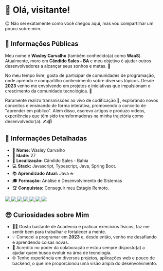 # 👋 Olá, visitante!

😉 Não sei exatamente como você chegou aqui, mas vou compartilhar um pouco sobre mim. 

## 🌟 Informações Públicas

Meu nome é **Wasley Carvalho** (também conhecido(a) como **WaaS**). Atualmente, moro em **Cândido Sales - BA** e meu objetivo é ajudar outros desenvolvedores a alcançar seus sonhos e metas. 🚀

No meu tempo livre, gosto de participar de comunidades de programação, onde aprendo e compartilho conhecimento sobre diversos tópicos. Desde **2023** venho me envolvendo em projetos e iniciativas que impulsionam o crescimento da comunidade tecnológica. 🤝

Raramente realizo transmissões ao vivo de codificação 🎥, explorando novos conceitos e ensinando de forma interativa, promovendo o conceito de "aprender em público". Além disso, escrevo artigos e produzo vídeos, experiências que têm sido transformadoras na minha trajetória como desenvolvedor(a). ✍️📹

## 📝 Informações Detalhadas

- 👤 **Nome:** Wasley Carvalho   
- 🎂 **Idade:** 27 
- 📍 **Localização:** Cândido Sales - Bahia   
- 💻 **Stack:** Javascript, Typescript, Java, Spring Boot.   
- 📚 **Aprendizado Atual:**  Java ☕   
- 🎓 **Formação:** Análise e Desenvolvimento de Sistemas  
- 🏆 **Conquistas:** Conseguir meu Estágio Remoto.

<div>
    <a target='_blank' href="https://twitch.tv/wasleyoc">
        <img src="https://img.shields.io/badge/Twitch-9146FF?style=for-the-badge&logo=twitch&logoColor=white">
    </a>
    <a target='_blank' href="https://kick.com/wasley">
        <img src="https://img.shields.io/badge/Kick-3ab010?style=for-the-badge&logo=Kick&logoColor=white">
    </a>
    <a target='_blank' href="https://twitter.com/wasleyoc">
        <img src="https://img.shields.io/badge/Twitter-1DA1F2?style=for-the-badge&logo=twitter&logoColor=white">
    </a>
    <a target='_blank' href="https://instagram.com/wasleyoc">
        <img src="https://img.shields.io/badge/Instagram-E4405F?style=for-the-badge&logo=instagram&logoColor=white">
    </a>
    <a target='_blank' href="https://linkedin.com/in/wasleyoc">
        <img src="https://img.shields.io/badge/LinkedIn-0077B5?style=for-the-badge&logo=linkedin&logoColor=white">
    </a>
    <a target='_blank' href="https://dev.to/wasleyoc">
        <img src="https://img.shields.io/badge/dev.to-0A0A0A?style=for-the-badge&logo=dev.to&logoColor=white">
    </a>
    <a target='_blank' href="https://youtube.com/wasleyoc">
        <img src="https://img.shields.io/badge/YouTube-FF0000?style=for-the-badge&logo=youtube&logoColor=white">
    </a>
</div>

## 😎 Curiosidades sobre Mim

- 💪🏻 Gosto bastante de Academia e praticar exercícios físicos, faz me sentir bem para trabalhar e fortalecer a mente. 
- 💡 Comecei a programar em **2023** e, desde então, venho me desafiando e aprendendo coisas novas.   
- 🤗 Acredito no poder da colaboração e estou sempre disposto(a) a ajudar quem busca evoluir na área de tecnologia.   
- 🌐 Tenho experiência em diversos projetos, aplicações web e pouco de backend, o que me proporcionou uma visão ampla do desenvolvimento.   
